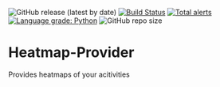 ![GitHub release (latest by date)](https://img.shields.io/github/v/release/Segelzwerg/Heatmap-Provider) [![Build Status](https://travis-ci.org/Segelzwerg/Heatmap-Provider.svg?branch=master)](https://travis-ci.org/Segelzwerg/Heatmap-Provider) [![Total alerts](https://img.shields.io/lgtm/alerts/g/Segelzwerg/Heatmap-Provider.svg?logo=lgtm&logoWidth=18)](https://lgtm.com/projects/g/Segelzwerg/Heatmap-Provider/alerts/) [![Language grade: Python](https://img.shields.io/lgtm/grade/python/g/Segelzwerg/Heatmap-Provider.svg?logo=lgtm&logoWidth=18)](https://lgtm.com/projects/g/Segelzwerg/Heatmap-Provider/context:python) ![GitHub repo size](https://img.shields.io/github/repo-size/Segelzwerg/Heatmap-Provider)

# Heatmap-Provider
Provides heatmaps of your acitivities
